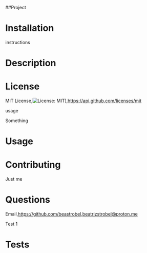 ##Project

# Installation

instructions

# Description

# License

MIT License,![License: MIT](https://img.shields.io/badge/License-MIT-yellow.svg)],https://api.github.com/licenses/mit

usage

Something

# Usage

# Contributing

Just me

# Questions

Email,https://github.com/beastrobel,beatrizstrobel@proton.me

Test 1

# Tests

